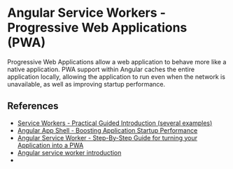 # Angular Service Workers - Progressive Web Applications (PWA)

Progressive Web Applications allow a web application to behave more like a native application.  PWA support within Angular caches the entire application locally, allowing the application to run even when the network is unavailable, as well as improving startup performance.  

## References
* [Service Workers - Practical Guided Introduction (several examples)](https://blog.angular-university.io/service-workers/)
* [Angular App Shell - Boosting Application Startup Performance
](https://blog.angular-university.io/angular-app-shell/)
* [Angular Service Worker - Step-By-Step Guide for turning your Application into a PWA](https://blog.angular-university.io/angular-service-worker/)
* [Angular service worker introduction](https://angular.io/guide/service-worker-intro)
* []()